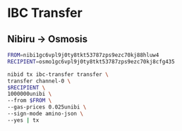 # IBC Transfer

## Nibiru -> Osmosis

```bash
FROM=nibi1gc6vpl9j0ty8tkt53787zps9ezc70kj88hluw4
RECIPIENT=osmo1gc6vpl9j0ty8tkt53787zps9ezc70kj8cfg435

nibid tx ibc-transfer transfer \
transfer channel-0 \
$RECIPIENT \
1000000unibi \
--from $FROM \
--gas-prices 0.025unibi \
--sign-mode amino-json \
--yes | tx
```
